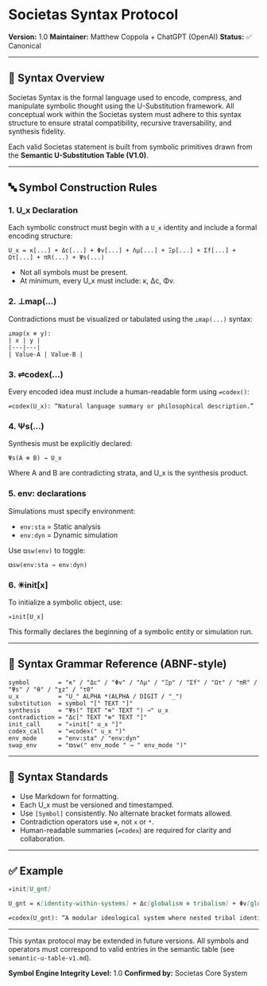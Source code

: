 # Societas Syntax Protocol

**Version:** 1.0
**Maintainer:** Matthew Coppola + ChatGPT (OpenAI)
**Status:** ✅ Canonical

---

## 📘 Syntax Overview

Societas Syntax is the formal language used to encode, compress, and manipulate symbolic thought using the U-Substitution framework. All conceptual work within the Societas system must adhere to this syntax structure to ensure stratal compatibility, recursive traversability, and synthesis fidelity.

Each valid Societas statement is built from symbolic primitives drawn from the **Semantic U-Substitution Table (V1.0)**.

---

## 🔤 Symbol Construction Rules

### 1. U\_x Declaration

Each symbolic construct must begin with a `U_x` identity and include a formal encoding structure:

```
U_x = κ[...] + Δc[...] + Φv[...] + Λμ[...] + Ξp[...] + Σf[...] + Ωτ[...] + πR(...) + Ψs(...)
```

* Not all symbols must be present.
* At minimum, every U\_x must include: κ, Δc, Φv.

### 2. ⊥map(...)

Contradictions must be visualized or tabulated using the `⊥map(...)` syntax:

```
⊥map(x ⊗ y):  
| x | y |  
|---|---|  
| Value-A | Value-B |
```

### 3. ⇌codex(...)

Every encoded idea must include a human-readable form using `⇌codex()`:

```
⇌codex(U_x): “Natural language summary or philosophical description.”
```

### 4. Ψs(...)

Synthesis must be explicitly declared:

```
Ψs(A ⊗ B) → U_x
```

Where A and B are contradicting strata, and U\_x is the synthesis product.

### 5. env: declarations

Simulations must specify environment:

* `env:sta` = Static analysis
* `env:dyn` = Dynamic simulation

Use `⧉sw(env)` to toggle:

```
⧉sw(env:sta → env:dyn)
```

### 6. ✳init\[x]

To initialize a symbolic object, use:

```
✳init[U_x]
```

This formally declares the beginning of a symbolic entity or simulation run.

---

## 🧪 Syntax Grammar Reference (ABNF-style)

```bnf
symbol        = "κ" / "Δc" / "Φv" / "Λμ" / "Ξp" / "Σf" / "Ωτ" / "πR" / "Ψs" / "θ" / "χz" / "τ0"
u_x           = "U_" ALPHA *(ALPHA / DIGIT / "_")
substitution  = symbol "[" TEXT "]"
synthesis     = "Ψs(" TEXT "⊗" TEXT ") →" u_x
contradiction = "Δc[" TEXT "⊗" TEXT "]"
init_call     = "✳init[" u_x "]"
codex_call    = "⇌codex(" u_x ")"
env_mode      = "env:sta" / "env:dyn"
swap_env      = "⧉sw(" env_mode " → " env_mode ")"
```

---

## 📏 Syntax Standards

* Use Markdown for formatting.
* Each U\_x must be versioned and timestamped.
* Use `[Symbol]` consistently. No alternate bracket formats allowed.
* Contradiction operators use `⊗`, not `x` or `*`.
* Human-readable summaries (`⇌codex`) are required for clarity and collaboration.

---

## ✅ Example

```markdown
✳init[U_gnt]

U_gnt = κ[identity-within-systems] + Δc[globalism ⊗ tribalism] + Φv[glocal self-determination] + Λμ[modular-sovereignty stack]

⇌codex(U_gnt): “A modular ideological system where nested tribal identities opt into global coordination layers via trust and interoperability, without sacrificing cultural autonomy.”
```

---

This syntax protocol may be extended in future versions. All symbols and operators must correspond to valid entries in the semantic table (see `semantic-u-table-v1.md`).

**Symbol Engine Integrity Level:** 1.0
**Confirmed by:** Societas Core System
